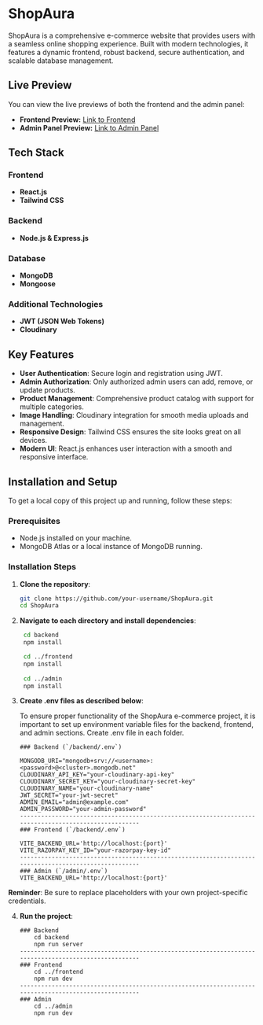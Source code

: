 # ShopAura

ShopAura is a comprehensive e-commerce website that provides users with a seamless online shopping experience. Built with modern technologies, it features a dynamic frontend, robust backend, secure authentication, and scalable database management.

## Live Preview

You can view the live previews of both the frontend and the admin panel:

- **Frontend Preview:** [Link to Frontend](https://shopaurafrontend.vercel.app/)
- **Admin Panel Preview:** [Link to Admin Panel](https://shopauraadminpanel.vercel.app/)

## Tech Stack
### Frontend
- **React.js**
- **Tailwind CSS**
### Backend
- **Node.js & Express.js**
### Database
- **MongoDB**
- **Mongoose**
### Additional Technologies
- **JWT (JSON Web Tokens)**
- **Cloudinary**

## Key Features

- **User Authentication**: Secure login and registration using JWT.
- **Admin Authorization**: Only authorized admin users can add, remove, or update products.
- **Product Management**: Comprehensive product catalog with support for multiple categories.
- **Image Handling**: Cloudinary integration for smooth media uploads and management.
- **Responsive Design**: Tailwind CSS ensures the site looks great on all devices.
- **Modern UI**: React.js enhances user interaction with a smooth and responsive interface.

## Installation and Setup

To get a local copy of this project up and running, follow these steps:

### Prerequisites
- Node.js installed on your machine.
- MongoDB Atlas or a local instance of MongoDB running.

### Installation Steps

1. **Clone the repository**:
   ```bash
   git clone https://github.com/your-username/ShopAura.git
   cd ShopAura
   
2. **Navigate to each directory and install dependencies**:
   ```bash
    cd backend
    npm install

    cd ../frontend
    npm install
  
    cd ../admin
    npm install

3. **Create .env files as described below**:

     To ensure proper functionality of the ShopAura e-commerce project, it is important to set up environment variable files for the backend, frontend, and admin sections.
     Create .env file in each folder.
      ```env
      ### Backend (`/backend/.env`)
      
      MONGODB_URI="mongodb+srv://<username>:<password>@<cluster>.mongodb.net"
      CLOUDINARY_API_KEY="your-cloudinary-api-key"
      CLOUDINARY_SECRET_KEY="your-cloudinary-secret-key"
      CLOUDINARY_NAME="your-cloudinary-name"
      JWT_SECRET="your-jwt-secret"
      ADMIN_EMAIL="admin@example.com"
      ADMIN_PASSWORD="your-admin-password"
      -----------------------------------------------------------------------------------------------------
      ### Frontend (`/backend/.env`)
      
      VITE_BACKEND_URL='http://localhost:{port}'
      VITE_RAZORPAY_KEY_ID="your-razorpay-key-id"
      -----------------------------------------------------------------------------------------------------
      ### Admin (`/admin/.env`)
      VITE_BACKEND_URL='http://localhost:{port}'

      ```



**Reminder**: Be sure to replace placeholders with your own project-specific credentials.

4. **Run the project**:

      ```
      ### Backend
          cd backend
          npm run server
      -----------------------------------------------------------------------------------------------------
      ### Frontend
          cd ../frontend
          npm run dev
      -----------------------------------------------------------------------------------------------------
      ### Admin
          cd ../admin
          npm run dev
      ```


